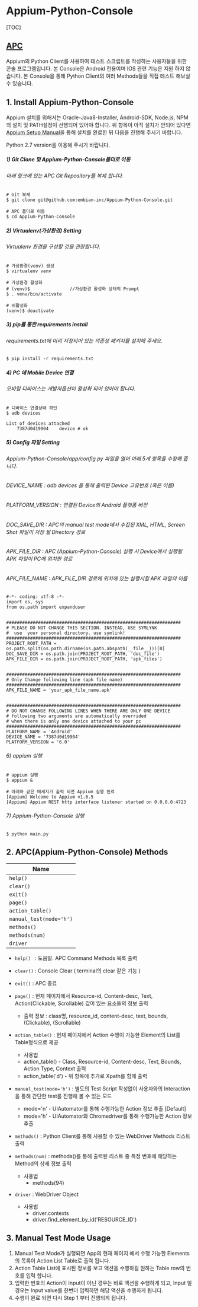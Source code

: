 # Appium-Python-Console

[TOC]

## [APC](https://embian.com/apc.html)

Appium의 Python Client를 사용하여 테스트 스크립트를 작성하는 사용자들을 위한 콘솔 프로그램입니다.
본 Console은 Android 전용이며 IOS 관련 기능은 지원 하지 않습니다.
본 Console을 통해 Python Client의 여러 Methods들을 직접 테스트 해보실 수 있습니다.


## 1. Install Appium-Python-Console

Appium 설치를 위해서는 Oracle-Java8-Installer, Android-SDK, Node.js, NPM 의 설치 및 PATH설정이 선행되어 있어야 합니다.
위 항목이 아직 설치가 안되어 있다면 [Appium Setup Manual](https://github.com/embian-inc/Appium-Python-Console/blob/master/README_ko-AppiumSetup.md)을 통해 설치를 완료한 뒤 다음을 진행해 주시기 바랍니다.

Python 2.7 version을 이용해 주시기 바랍니다.

##### 1) Git Clone 및 Appium-Python-Console폴더로 이동

###### 아래 링크에 있는 APC Git Repository를 복제 합니다.

```
# Git 복제
$ git clone git@github.com:embian-inc/Appium-Python-Console.git

# APC 폴더로 이동
$ cd Appium-Python-Console
```

##### 2) Virtualenv(가상환경) Setting

###### Virtualenv 환경을 구성할 것을 권장합니다.

```
# 가상환경(venv) 생성
$ virtualenv venv

# 가상환경 활성화
# (venv)$				//가상환경 활성화 상태의 Prompt
$ . venv/bin/activate

# 비활성화
(venv)$ deactivate

```

##### 3) pip를 통한 requirements install

###### requirements.txt에 미리 지정되어 있는 의존성 패키지를 설치해 주세요.


```
$ pip install -r requirements.txt
```

##### 4) PC 에 Mobile Device 연결

###### 모바일 디바이스는 개발자옵션이 활성화 되어 있어야 됩니다.

```
# 디바이스 연결상태 확인
$ adb devices

List of devices attached
	7387d0d19904	device # ok
```

##### 5) Config 파일 Setting

###### Appium-Python-Console/app/config.py 파일을 열어 아래 5개 항목을 수정해 줍니다.

###### DEVICE_NAME : adb devices 를 통해 출력된 Device 고유번호 (혹은 이름)
###### PLATFORM_VERSION : 연결된 Device의 Android 플랫폼 버전
###### DOC_SAVE_DIR : APC의 manual test mode에서 수집된 XML, HTML, Screen Shot 파일이 저장 될 Directory 경로
###### APK_FILE_DIR : APC (Appium-Python-Console) 실행 시 Device에서 실행될 APK 파일이 PC에 위치한 경로
###### APK_FILE_NAME : APK_FILE_DIR 경로에 위치해 있는 실행시킬 APK 파일의 이름

```
#-*- coding: utf-8 -*-
import os, sys
from os.path import expanduser


##################################################################
# PLEASE DO NOT CHANGE THIS SECTION. INSTEAD, USE SYMLYNK
#  use  your personal directory. use symlink!
##################################################################
PROJECT_ROOT_PATH = os.path.split(os.path.dirname(os.path.abspath(__file__)))[0]
DOC_SAVE_DIR = os.path.join(PROJECT_ROOT_PATH, 'doc_file')
APK_FILE_DIR = os.path.join(PROJECT_ROOT_PATH, 'apk_files')


##################################################################
# Only Change following line (apk file name)
##################################################################
APK_FILE_NAME = 'your_apk_file_name.apk'


##################################################################
# DO NOT CHANGE FOLLOWING LINES WHEN THERE ARE ONLY ONE DEVICE
# following two arguments are automatically overrided
# when there is only one device attached to your pc
##################################################################
PLATFORM_NAME = 'Android'
DEVICE_NAME = '7387d0d19904'
PLATFORM_VERSION = '6.0'

```



###### 6) appium 실행
```
# appium 실행
$ appium &

# 아래와 같은 메세지가 출력 되면 Appium 실행 완료
[Appium] Welcome to Appium v1.6.5
[Ap﻿pium] Appium REST http interface listener started on 0.0.0.0:4723

```

###### 7) Appium-Python-Console 실행

```
$ python main.py
```



## 2. APC(Appium-Python-Console) Methods

| Name |
|------|
| ```help()```|
| ```clear()```|
| ```exit()```|
| ```page()```|
| ```action_table()```|
| ```manual_test(mode='h')```|
| ```methods()```|
| ```methods(num)```|
| ```driver```|



* ```help() ``` : 도움말. APC Command Methods 목록 출력
* ```clear()``` : Console Clear ( terminal의 clear 같은 기능 )
* ```exit()``` : APC 종료
* ```page()``` : 현재 페이지에서 Resource-id, Content-desc, Text, Action(Clickable, Scrollable) 값이 있는 요소들의 정보 출력
  * 출력 정보 : class명, resource_id, content-desc, text, bounds, (Clickable), (Scrollable)
* ```action_table()``` : 현재 페이지에서 Action 수행이 가능한 Element의 List를 Table형식으로 제공
	* 사용법
  	* action_table() - Class, Resource-id, Content-desc, Text, Bounds, Action Type, Context 출력
  	* action_table('d') - 위 항목에 추가로 Xpath를 함께 출력

* ```manual_test(mode='h')``` : 별도의 Test Script 작성없이 사용자와의 Interaction을 통해 간단한 test를 진행해 볼 수 있는 모드
  * mode='n' - UIAutomator를 통해 수행가능한 Action 정보 추출 [Default]
  * mode='h' - UIAutomator와 Chromedriver를 통해 수행가능한 Action 정보 추출

* ```methods()``` : Python Client를 통해 사용할 수 있는 WebDriver Methods 리스트 출력
* ```methods(num)``` : methods()를 통해 출력된 리스트 중 특정 번호에 해당하는 Method의 상세 정보 출력
  * 사용법
  	* methods(94)

* ```driver``` : WebDriver Object
  * 사용법
    * driver.contexts
    * driver.find_element_by_id('RESOURCE_ID')

## 3. Manual Test Mode Usage

1)	Manual Test Mode가 실행되면 App의 현재 페이지 에서 수행 가능한 Elements의 목록이 Action List Table로 출력 됩니다.
2)	Action Table List에 표시된 정보를 보고 액션을 수행하길 원하는 Table row의 번호를 입력 합니다.
3)	입력한 번호의 Action이 Input이 아닌 경우는 바로 액션을 수행하게 되고, Input 일 경우는 Input value를 한번더 입력하면 해당 액션을 수행하게 됩니다.
4)	수행이 완료 되면 다시 Step 1 부터 진행되게 됩니다.
